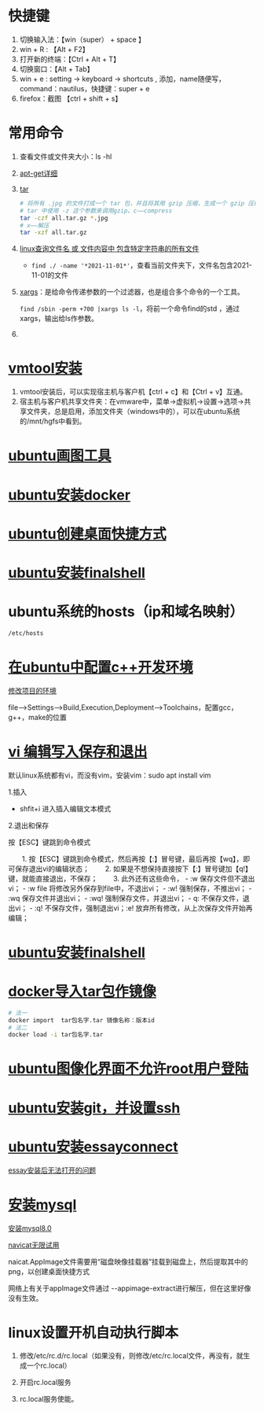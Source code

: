 # 快捷键

1. 切换输入法：【win（super） + space 】
2. win + R : 【Alt + F2】
3. 打开新的终端：【Ctrl + Alt + T】
4. 切换窗口：【Alt + Tab】
5. win + e : setting -> keyboard -> shortcuts , 添加，name随便写，command：nautilus，快捷键：super + e
6. firefox：截图 【ctrl + shift + s】

# 常用命令
1. 查看文件或文件夹大小：ls -hl

2. [apt-get详细](https://blog.csdn.net/qq_44885775/article/details/124278721)

3. [tar](https://www.runoob.com/w3cnote/linux-tar-gz.html)

   ```bash
   # 将所有 .jpg 的文件打成一个 tar 包，并且将其用 gzip 压缩，生成一个 gzip 压缩过的包，包名为 all.tar.gz。
   # tar 中使用 -z 这个参数来调用gzip。c——compress
   tar -czf all.tar.gz *.jpg
   # x——解压
   tar -xzf all.tar.gz
   ```

4. [linux查询文件名 或 文件内容中 包含特定字符串的所有文件](https://blog.csdn.net/weixin_40482816/article/details/121425903)

   - `find ./ -name '*2021-11-01*'`，查看当前文件夹下，文件名包含2021-11-01的文件

5. [xargs](https://www.runoob.com/linux/linux-comm-xargs.html)：是给命令传递参数的一个过滤器，也是组合多个命令的一个工具。

   `find /sbin -perm +700 |xargs ls -l`，将前一个命令find的std ，通过xargs，输出给ls作参数。

6. 

# [vmtool安装](https://blog.csdn.net/weixin_45035342/article/details/126638191)

1. vmtool安装后，可以实现宿主机与客户机【ctrl + c】和【Ctrl + v】互通。
2. 宿主机与客户机共享文件夹：在vmware中，菜单->虚拟机->设置->选项->共享文件夹，总是启用，添加文件夹（windows中的），可以在ubuntu系统的/mnt/hgfs中看到。

# [ubuntu画图工具](https://blog.csdn.net/xhtchina/article/details/122929567)
# [ubuntu安装docker](https://blog.csdn.net/u012563853/article/details/125295985)
# [ubuntu创建桌面快捷方式](https://blog.csdn.net/weixin_43031313/article/details/129385915)
# [ubuntu安装finalshell](https://blog.csdn.net/zhao001101/article/details/128002640)
# ubuntu系统的hosts（ip和域名映射）

```bash
/etc/hosts
```

# [在ubuntu中配置c++开发环境](https://blog.csdn.net/qq_33867131/article/details/126540537)

[修改项目的环境](https://blog.csdn.net/qq_19734597/article/details/103056279)

file-->Settings-->Build,Execution,Deployment-->Toolchains，配置gcc，g++，make的位置



# [vi 编辑写入保存和退出](https://blog.csdn.net/qq_33093289/article/details/127915742)

默认linux系统都有vi，而没有vim，安装vim：sudo apt install vim

1.插入

- shfit+i 进入插入编辑文本模式

2.退出和保存

按【ESC】键跳到命令模式

　　1. 按【ESC】键跳到命令模式，然后再按【:】冒号键，最后再按【wq】，即可保存退出vi的编辑状态；
        　　2. 如果是不想保持直接按下【:】冒号键加【q!】键，就能直接退出，不保存；
            　　3. 此外还有这些命令，
       - :w 保存文件但不退出vi；
       - :w file 将修改另外保存到file中，不退出vi；
       - :w! 强制保存，不推出vi；
       - :wq 保存文件并退出vi；
       - :wq! 强制保存文件，并退出vi；
       - q: 不保存文件，退出vi；
       - :q! 不保存文件，强制退出vi；:e! 放弃所有修改，从上次保存文件开始再编辑；

# [ubuntu安装finalshell](https://blog.csdn.net/zhao001101/article/details/128002640)
# [docker导入tar包作镜像](https://blog.csdn.net/blood_Z/article/details/126038450)
```bash
# 法一
docker import  tar包名字.tar 镜像名称：版本id
# 法二
docker load -i tar包名字.tar
```

# [ubuntu图像化界面不允许root用户登陆](https://blog.csdn.net/Ki_Ki_/article/details/128832659)

# [ubuntu安装git，并设置ssh](https://blog.csdn.net/qq_26849933/article/details/125062667)

# [ubuntu安装essayconnect](https://blog.csdn.net/weixin_37926734/article/details/123068318)

[essay安装后无法打开的问题](https://blog.csdn.net/u011426115/article/details/126660001)

# [安装mysql](https://blog.csdn.net/weixin_39589455/article/details/126443521)

[安装mysql8.0](https://segmentfault.com/a/1190000039203507)

[navicat无限试用](https://www.xmmup.com/linuxubuntuxianavicat-premium-16dewuxianshiyong.html)

naicat.AppImage文件需要用“磁盘映像挂载器”挂载到磁盘上，然后提取其中的png，以创建桌面快捷方式

网络上有关于appImage文件通过 --appimage-extract进行解压，但在这里好像没有生效。

# linux设置开机自动执行脚本

1. 修改/etc/rc.d/rc.local（如果没有，则修改/etc/rc.local文件，再没有，就生成一个rc.local）

2. 开启rc.local服务

3. rc.local服务使能。



​         
